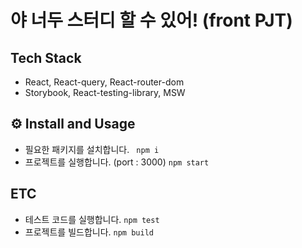 # 야 너두 스터디 할 수 있어! (front PJT)

## Tech Stack
- React, React-query, React-router-dom
- Storybook, React-testing-library, MSW

## ⚙ Install and Usage
- 필요한 패키지를 설치합니다.
``` npm i```
- 프로젝트를 실행합니다. (port : 3000)
``` npm start ```

## ETC
- 테스트 코드를 실행합니다.
``` npm test ```
- 프로젝트를 빌드합니다.
``` npm build ``` 
